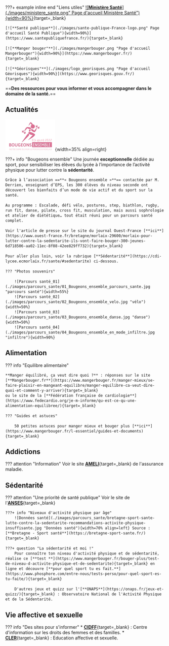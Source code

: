 
???+ example inline end "Liens utiles"
    [![**Ministère Santé**](./images/ministere_sante.png" Page d'accueil Ministère Santé"){width=90%}](https://solidarites-sante.gouv.fr/){target=_blank}
     
    [![**Santé publique**](./images/sante-publique-France-logo.png" Page d'accueil Santé Publique"){width=90%}](https://www.santepubliquefrance.fr/){target=_blank}

    [![**Manger bouger"**](./images/mangerbouger.png "Page d'accueil Mangerbouger"){width=90%}](https://www.mangerbouger.fr/){target=_blank}

    [![**Géorisques"**](./images/logo_georisques.png "Page d'accueil Géorisques"){width=90%}](https://www.georisques.gouv.fr/){target=_blank}
  

==**Des ressources pour vous informer et vous accompagner dans le domaine de la santé.**==

    

## Actualités
![Logo](./images/parcours_sante/00_Bougeons_ensemble_le_logo.png "Logo"){width=35% align=right}
    

???+ info "Bougeons ensemble"
    Une journée **exceptionnelle** dédiée au sport, pour sensibiliser les élèves du lycée à l’importance de l’activité physique pour lutter contre la **sédentarité**.

    Grâce à l’association ==**« Bougeons ensemble »**== contactée par M. Derrien, enseignant d’EPS, les 300 élèves du niveau seconde ont découvert les bienfaits d’un mode de vie actif et du sport sur la santé.

    Au programme : Escalade, défi vélo, postures, step, biathlon, rugby, run fit, danse, pilate, cross fit, musculation, mais aussi sophrologie et atelier de diététique… tout était réuni pour un parcours santé complet.

    Voir l'article de presse sur le site du journal Ouest-France [**ici**](https://www.ouest-france.fr/bretagne/morlaix-29600/morlaix-pour-lutter-contre-la-sedentarite-ils-vont-faire-bouger-300-jeunes-6d718506-aa02-11ec-8f08-42ee829ff732){target=_blank}

    Pour aller plus loin, voir la rubrique [**Sédentarité**](https://cdi-lycee.ecmorlaix.fr/sante/#sedentarite) ci-dessous.

    ??? "Photos souvenirs"

        ![Parcours santé_01](./images/parcours_sante/01_Bougeons_ensemble_parcours_sante.jpg "parcours santé"){width=55%}
        ![Parcours santé_02](./images/parcours_sante/02_Bougeons_ensemble_velo.jpg "vélo"){width=50%}
        ![Parcours santé_03](./images/parcours_sante/03_Bougeons_ensemble_danse.jpg "danse"){width=50%}
        ![Parcours santé_04](./images/parcours_sante/04_Bougeons_ensemble_en_mode_infiltre.jpg "infiltre"){width=90%}



## Alimentation
??? info "Equilibre alimentaire"

    **Manger équilibré, ça veut dire quoi ?** : réponses sur le site [**Mangerbouger.fr**](https://www.mangerbouger.fr/manger-mieux/se-faire-plaisir-en-mangeant-equilibre/manger-equilibre-ca-veut-dire-quoi-et-comment-y-arriver){target=_blank}
    ou le site de la [**Fédération française de cardiologie**](https://www.fedecardio.org/je-m-informe/qu-est-ce-qu-une-alimentation-equilibree/){target=_blank}

    ??? "Guides et astuces"

        50 petites astuces pour manger mieux et bouger plus [**ici**](https://www.mangerbouger.fr/l-essentiel/guides-et-documents){target=_blank}

        

## Addictions
??? attention "Information" 
    Voir le site [**AMELI**](https://www.ameli.fr/finistere/assure/sante/themes/addictions){target=_blank} de l'assurance maladie.


## Sédentarité
??? attention "Une priorité de santé publique" 
    Voir le site de l'[**ANSES**](https://www.anses.fr/fr/content/manque-d%E2%80%99activit%C3%A9-physique-et-exc%C3%A8s-de-s%C3%A9dentarit%C3%A9-une-priorit%C3%A9-de-sant%C3%A9-publique){target=_blank}
    
    ???+ info "Niveaux d'activité physique par âge"
        ![Données santé](./images/parcours_sante/bretagne-sport-sante-lutte-contre-la-sedentarite-recommandations-activite-physique-insuffisante.jpg "Données santé"){width=70% align=left} Source : [**Bretagne - Sport santé**](https://bretagne-sport-sante.fr/){target=_blank}
        
    ???+ question "La sédentarité et moi !"
        Pour connaître ton niveau d'activité physique et de sédentarité, réalise ce [**test **](https://www.mangerbouger.fr/bouger-plus/test-de-niveau-d-activite-physique-et-de-sedentarite){target=_blank} en ligne et découvre [**pour quel sport tu es fait.**](https://www.phosphore.com/entre-nous/tests-perso/pour-quel-sport-es-tu-faite/){target=_blank}

        D'autres jeux et quizz sur l'[**ONAPS**](https://onaps.fr/jeux-et-quizz/){target=_blank} : Observatoire National de l'Activité Physique et de la Sédentarité.


## Vie affective et sexuelle

??? info "Des sites pour s'informer"
    * [**CIDFF**](https://finistere.cidff.info/){target=_blank} : Centre d'information sur les droits des femmes et des familles.
    * [**CLER**](https://www.cler.net/Education-affective-et-sexuelle){target=_blank} : Education affective et sexuelle.







